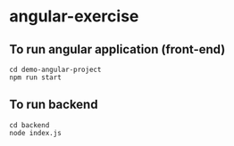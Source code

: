 # angular-exercise
## To run angular application (front-end)
```
cd demo-angular-project
npm run start
```

## To run backend
```
cd backend
node index.js
```
